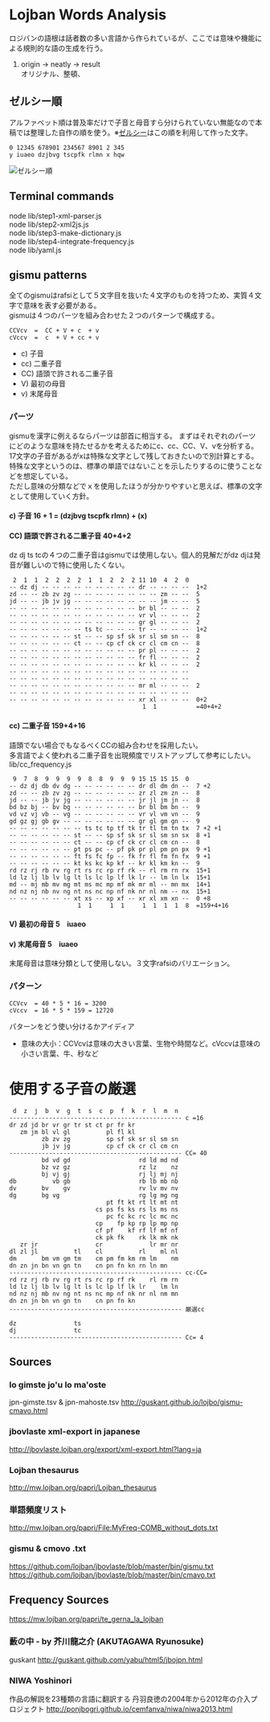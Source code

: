 Lojban Words Analysis
======================
ロジバンの語根は話者数の多い言語から作られているが、ここでは意味や機能による規則的な語の生成を行う。  

1) origin -> neatly -> result  
   オリジナル、整頓、

## ゼルシー順
アルファベット順は普及率だけで子音と母音すら分けられていない無能なので本稿では整理した自作の順を使う。※[ゼルシー](images/zercii.png)はこの順を利用して作った文字。

    0 12345 678901 234567 8901 2 345
    y iuaeo dzjbvg tscpfk rlmn x hqw

![ゼルシー順](images/poizercii.png)

## Terminal commands
node lib/step1-xml-parser.js  
node lib/step2-xml2js.js  
node lib/step3-make-dictionary.js  
node lib/step4-integrate-frequency.js  
node lib/yaml.js

## gismu patterns
全てのgismuはrafsiとして５文字目を抜いた４文字のものを持つため、実質４文字で意味を表す必要がある。  
gismuは４つのパーツを組み合わせた２つのパターンで構成する。 

	CCVcv  =  CC + V + c  + v
	cVccv  =  c  + V + cc + v

* c) 子音
* cc) 二重子音
* CC) 語頭で許される二重子音
* V) 最初の母音
* v) 末尾母音


### パーツ 
gismuを漢字に例えるならパーツは部首に相当する。
まずはそれぞれのパーツにどのような意味を持たせるかを考えるためにc、cc、CC、V、vを分析する。  
17文字の子音があるがxは特殊な文字として残しておきたいので別計算とする。特殊な文字というのは、標準の単語ではないことを示したりするのに使うことなどを想定している。  
ただし意味の分類などでｘを使用したほうが分かりやすいと思えば、標準の文字として使用していく方針。

#### c) 子音 16 + 1 = (dzjbvg tscpfk rlmn) + (x)

#### CC) 語頭で許される二重子音 40+4+2
dz dj ts tcの４つの二重子音はgismuでは使用しない。個人的見解だがdz djは発音が難しいので特に使用したくない。

     2  1  1  2  2  2  2  1  1  2  2  2 11 10  4  2  0  
    -- dz dj -- -- -- -- -- -- -- -- -- dr -- -- -- --  1+2
    zd -- -- zb zv zg -- -- -- -- -- -- -- -- zm -- --  5
    jd -- -- jb jv jg -- -- -- -- -- -- -- -- jm -- --  5
    -- -- -- -- -- -- -- -- -- -- -- -- br bl -- -- --  2
    -- -- -- -- -- -- -- -- -- -- -- -- vr vl -- -- --  2
    -- -- -- -- -- -- -- -- -- -- -- -- gr gl -- -- --  2
    -- -- -- -- -- -- -- ts tc -- -- -- tr -- -- -- --  1+2
    -- -- -- -- -- -- st -- -- sp sf sk sr sl sm sn --  8
    -- -- -- -- -- -- ct -- -- cp cf ck cr cl cm cn --  8
    -- -- -- -- -- -- -- -- -- -- -- -- pr pl -- -- --  2
    -- -- -- -- -- -- -- -- -- -- -- -- fr fl -- -- --  2
    -- -- -- -- -- -- -- -- -- -- -- -- kr kl -- -- --  2
    -- -- -- -- -- -- -- -- -- -- -- -- -- -- -- -- --
    -- -- -- -- -- -- -- -- -- -- -- -- -- -- -- -- --
    -- -- -- -- -- -- -- -- -- -- -- -- mr ml -- -- --  2
    -- -- -- -- -- -- -- -- -- -- -- -- -- -- -- -- --
    -- -- -- -- -- -- -- -- -- -- -- -- xr xl -- -- --  0+2
                                         1  1           =40+4+2

#### cc) 二重子音 159+4+16
語頭でない場合でもなるべくCCの組み合わせを採用したい。  
多言語でよく使われる二重子音を出現頻度でリストアップして参考にしたい。 
lib/cc_frequency.js

     9  7  8  9  9  9  9  8  8  9  9  9 15 15 15 15  0
    -- dz dj db dv dg -- -- -- -- -- -- dr dl dm dn --  7 +2
    zd -- -- zb zv zg -- -- -- -- -- -- zr zl zm zn --  8
    jd -- -- jb jv jg -- -- -- -- -- -- jr jl jm jn --  8
    bd bz bj -- bv bg -- -- -- -- -- -- br bl bm bn --  9
    vd vz vj vb -- vg -- -- -- -- -- -- vr vl vm vn --  9
    gd gz gj gb gv -- -- -- -- -- -- -- gr gl gm gn --  9
    -- -- -- -- -- -- -- ts tc tp tf tk tr tl tm tn tx  7 +2 +1
    -- -- -- -- -- -- st -- -- sp sf sk sr sl sm sn sx  8 +1
    -- -- -- -- -- -- ct -- -- cp cf ck cr cl cm cn --  8
    -- -- -- -- -- -- pt ps pc -- pf pk pr pl pm pn px  9 +1
    -- -- -- -- -- -- ft fs fc fp -- fk fr fl fm fn fx  9 +1
    -- -- -- -- -- -- kt ks kc kp kf -- kr kl km kn --  9
    rd rz rj rb rv rg rt rs rc rp rf rk -- rl rm rn rx  15+1
    ld lz lj lb lv lg lt ls lc lp lf lk lr -- lm ln lx  15+1
    md -- mj mb mv mg mt ms mc mp mf mk mr ml -- mn mx  14+1
    nd nz nj nb nv ng nt ns nc np nf nk nr nl nm -- nx  15+1
    -- -- -- -- -- -- xt xs -- xp xf -- xr xl xm xn --  0 +8
                       1  1     1  1     1  1  1  1  8  =159+4+16

#### V) 最初の母音 5　iuaeo

#### v) 末尾母音 5　iuaeo
末尾母音は意味分類として使用しない。３文字rafsiのバリエーション。

### パターン
	CCVcv  = 40 * 5 * 16 = 3200
	cVccv  = 16 * 5 * 159 = 12720

パターンをどう使い分けるかアイディア
* 意味の大小：CCVcvは意味の大きい言葉、生物や時間など。cVccvは意味の小さい言葉、牛、秒など


# 使用する子音の厳選

     d  z  j  b  v  g  t  s  c  p  f  k  r  l  m  n
    ------------------------------------------------ c =16
    dr zd jd br vr gr tr st ct pr fr kr
       zm jm bl vl gl          pl fl kl  
             zb zv zg          sp sf sk sr sl sm sn
             jb jv jg          cp cf ck cr cl cm cn
    ------------------------------------------------ CC= 40
             bd vd gd                   rd ld md nd 
             bz vz gz                   rz lz    nz 
             bj vj gj                   rj lj mj nj 
    db          vb gb                   rb lb mb nb 
    dv       bv    gv                   rv lv mv nv 
    dg       bg vg                      rg lg mg ng 
                               pt ft kt rt lt mt nt
                            cs ps fs ks rs ls ms ns
                               pc fc kc rc lc mc nc
                            cp    fp kp rp lp mp np
                            cf pf    kf rf lf mf nf
                            ck pk fk    rk lk mk nk
       zr jr                cr             lr mr nr
    dl zl jl          tl    cl          rl    ml nl
    dm       bm vm gm tm    cm pm fm km rm lm    nm
    dn zn jn bn vn gn tn    cn pn fn kn rn ln mn 
    ------------------------------------------------ cc-CC=
    rd rz rj rb rv rg rt rs rc rp rf rk    rl rm rn
    ld lz lj lb lv lg lt ls lc lp lf lk lr    lm ln
    nd nz nj mb nv ng nt ns nc mp nf nk nr nl nm mn
    dn zn jn bn vn gn tn    cn pn fn kn
    ------------------------------------------------ 厳選cc

    dz                ts
    dj                tc
    ------------------------------------------------ Cc= 4

Sources
-------
### lo gimste jo'u lo ma'oste
jpn-gimste.tsv & jpn-mahoste.tsv
http://guskant.github.io/lojbo/gismu-cmavo.html

### jbovlaste xml-export in japanese
http://jbovlaste.lojban.org/export/xml-export.html?lang=ja

### Lojban thesaurus
http://mw.lojban.org/papri/Lojban_thesaurus

### 単語頻度リスト
http://mw.lojban.org/papri/File:MyFreq-COMB_without_dots.txt

### gismu & cmovo .txt
https://github.com/lojban/jbovlaste/blob/master/bin/gismu.txt
https://github.com/lojban/jbovlaste/blob/master/bin/cmavo.txt


Frequency Sources
-----------
https://mw.lojban.org/papri/te_gerna_la_lojban

### 藪の中  - by 芥川龍之介 (AKUTAGAWA Ryunosuke)
guskant
http://guskant.github.com/yabu/html5/jbojpn.html

### NIWA Yoshinori
作品の解説を23種類の言語に翻訳する 丹羽良徳の2004年から2012年の介入プロジェクト
http://ponjbogri.github.io/cemfanva/niwa/niwa2013.html
